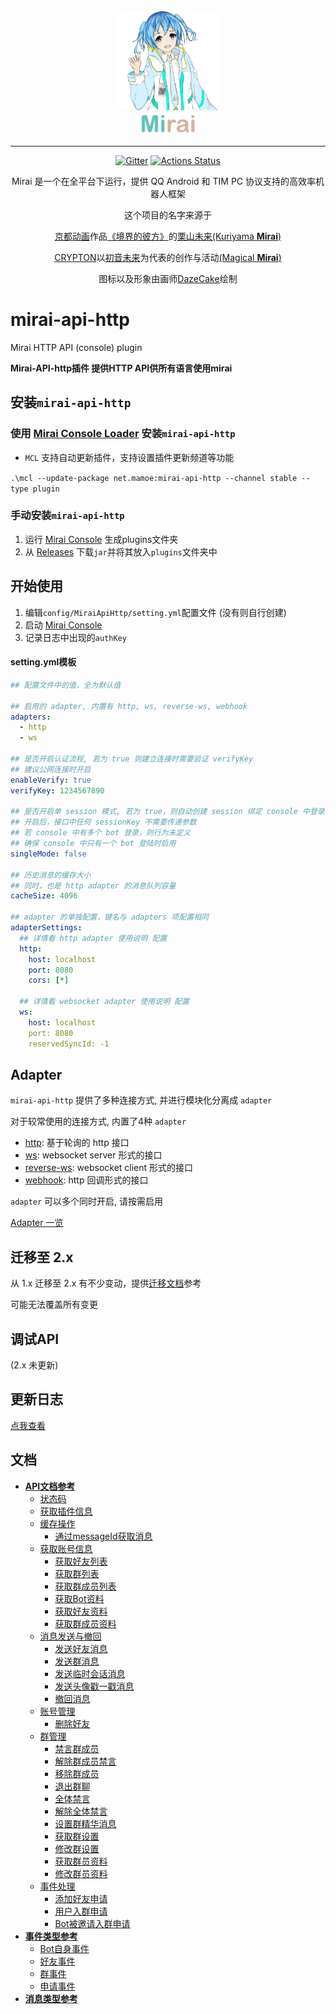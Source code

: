 <div align="center">
   <img width="160" src="https://github.com/mamoe/mirai/blob/dev/docs/mirai.png" alt="logo"></br>

   <img width="95" src="https://github.com/mamoe/mirai/blob/dev/docs/mirai.svg" alt="title">

----

[![Gitter](https://badges.gitter.im/mamoe/mirai.svg)](https://gitter.im/mamoe/mirai?utm_source=badge&utm_medium=badge&utm_campaign=pr-badge)
[![Actions Status](https://github.com/mamoe/mirai-api-http/workflows/Gradle%20CI/badge.svg)](https://github.com/mamoe/mirai-api-http/actions)

Mirai 是一个在全平台下运行，提供 QQ Android 和 TIM PC 协议支持的高效率机器人框架

这个项目的名字来源于
     <p><a href = "http://www.kyotoanimation.co.jp/">京都动画</a>作品<a href = "https://zh.moegirl.org/zh-hans/%E5%A2%83%E7%95%8C%E7%9A%84%E5%BD%BC%E6%96%B9">《境界的彼方》</a>的<a href = "https://zh.moegirl.org/zh-hans/%E6%A0%97%E5%B1%B1%E6%9C%AA%E6%9D%A5">栗山未来(Kuriyama <b>Mirai</b>)</a></p>
     <p><a href = "https://www.crypton.co.jp/">CRYPTON</a>以<a href = "https://www.crypton.co.jp/miku_eng">初音未来</a>为代表的创作与活动<a href = "https://magicalmirai.com/2019/index_en.html">(Magical <b>Mirai</b>)</a></p>
图标以及形象由画师<a href = "">DazeCake</a>绘制
</div>

# mirai-api-http
Mirai HTTP API (console) plugin

<b>Mirai-API-http插件 提供HTTP API供所有语言使用mirai</b>

## 安装`mirai-api-http`

### 使用 [Mirai Console Loader](https://github.com/iTXTech/mirai-console-loader) 安装`mirai-api-http`

* `MCL` 支持自动更新插件，支持设置插件更新频道等功能

`.\mcl --update-package net.mamoe:mirai-api-http --channel stable --type plugin`

### 手动安装`mirai-api-http`

1. 运行 [Mirai Console](https://github.com/mamoe/mirai-console) 生成plugins文件夹
1. 从 [Releases](https://github.com/project-mirai/mirai-api-http/releases) 下载`jar`并将其放入`plugins`文件夹中

## 开始使用

1. 编辑`config/MiraiApiHttp/setting.yml`配置文件 (没有则自行创建)
1. 启动 [Mirai Console](https://github.com/mamoe/mirai-console)
1. 记录日志中出现的`authKey`

#### setting.yml模板

```yaml
## 配置文件中的值，全为默认值

## 启用的 adapter, 内置有 http, ws, reverse-ws, webhook
adapters:
  - http
  - ws

## 是否开启认证流程, 若为 true 则建立连接时需要验证 verifyKey
## 建议公网连接时开启
enableVerify: true
verifyKey: 1234567890

## 是否开启单 session 模式, 若为 true，则自动创建 session 绑定 console 中登录的 bot
## 开启后，接口中任何 sessionKey 不需要传递参数
## 若 console 中有多个 bot 登录，则行为未定义
## 确保 console 中只有一个 bot 登陆时启用
singleMode: false

## 历史消息的缓存大小
## 同时，也是 http adapter 的消息队列容量
cacheSize: 4096

## adapter 的单独配置，键名与 adapters 项配置相同
adapterSettings:
  ## 详情看 http adapter 使用说明 配置
  http:
    host: localhost
    port: 8080
    cors: [*]
  
  ## 详情看 websocket adapter 使用说明 配置
  ws:
    host: localhost
    port: 8080
    reservedSyncId: -1
```

## Adapter

`mirai-api-http` 提供了多种连接方式, 并进行模块化分离成 `adapter`

对于较常使用的连接方式, 内置了4种 `adapter`

+ [http](docs/adapter/HttpAdatper.md): 基于轮询的 http 接口
+ [ws](docs/adapter/WebsocketAdapter.md): websocket server 形式的接口
+ [reverse-ws](docs/adapter/ReverseWebsocketAdapter.md): websocket client 形式的接口
+ [webhook](docs/adapter/WebhookAdapter.md): http 回调形式的接口

`adapter` 可以多个同时开启, 请按需启用

[Adapter 一览](docs/adapter/Adapter.md)


## 迁移至 2.x

从 1.x 迁移至 2.x 有不少变动，提供[迁移文档](docs/misc/Migration2.md)参考

可能无法覆盖所有变更

## 调试API
(2.x 未更新)

## 更新日志
[点我查看](CHANGELOG.md)

## 文档

+ **[API文档参考](docs/api/API.md)**
  + [状态码](docs/api/API.md#状态码)
  + [获取插件信息](docs/api/API.md#获取插件信息)
  + [缓存操作](docs/api/API.md#缓存操作)
    + [通过messageId获取消息](docs/api/API.md#通过messageId获取消息)
  + [获取账号信息](docs/api/API.md#获取账号信息)
    + [获取好友列表](docs/api/API.md#获取好友列表)
    + [获取群列表](docs/api/API.md#获取群列表)
    + [获取群成员列表](docs/api/API.md#获取群成员列表)
    + [获取Bot资料](docs/api/API.md#获取Bot资料)
    + [获取好友资料](docs/api/API.md#获取好友资料)
    + [获取群成员资料](docs/api/API.md#获取群成员资料)
  + [消息发送与撤回](docs/api/API.md#消息发送与撤回)
    + [发送好友消息](docs/api/API.md#发送好友消息)
    + [发送群消息](docs/api/API.md#发送群消息)
    + [发送临时会话消息](docs/api/API.md#发送临时会话消息)
    + [发送头像戳一戳消息](docs/api/API.md#发送头像戳一戳消息)
    + [撤回消息](docs/api/API.md#撤回消息)
  + [账号管理](docs/api/API.md#账号管理)
    + [删除好友](docs/api/API.md#删除好友)
  + [群管理](docs/api/API.md#群管理)
    + [禁言群成员](docs/api/API.md#禁言群成员)
    + [解除群成员禁言](docs/api/API.md#解除群成员禁言)
    + [移除群成员](docs/api/API.md#移除群成员)
    + [退出群聊](docs/api/API.md#退出群聊)
    + [全体禁言](docs/api/API.md#全体禁言)
    + [解除全体禁言](docs/api/API.md#解除全体禁言)
    + [设置群精华消息](docs/api/API.md#设置群精华消息)
    + [获取群设置](docs/api/API.md#获取群设置)
    + [修改群设置](docs/api/API.md#修改群设置)
    + [获取群员资料](docs/api/API.md#获取群员设置)
    + [修改群员资料](docs/api/API.md#修改群员设置)
  + [事件处理](docs/api/API.md#事件处理)
    + [添加好友申请](docs/api/API.md#添加好友申请)
    + [用户入群申请](docs/api/API.md#用户入群申请（Bot需要有管理员权限）)
    + [Bot被邀请入群申请](docs/api/API.md#Bot被邀请入群申请)
+ **[事件类型参考](docs/api/EventType.md)**
  + [Bot自身事件](docs/api/EventType.md#bot自身事件)
  + [好友事件](docs/api/EventType.md#好友事件)
  + [群事件](docs/api/EventType.md#群事件)
  + [申请事件](docs/api/EventType.md#申请事件)
+ **[消息类型参考](docs/api/MessageType.md)**
